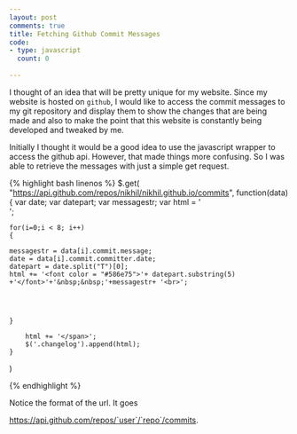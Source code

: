 ```yaml
---
layout: post
comments: true
title: Fetching Github Commit Messages 
code:
- type: javascript 
  count: 0
  
---
```


I thought of an idea that will be pretty unique for my website. Since my
website is hosted on `github`, I would like to access the commit messages to my
git repository and display them to show the changes that are being made and
also to make the point that this website is constantly being developed and
tweaked by me.

Initially I thought it would be a good idea to use the javascript wrapper to
access the github api. However, that made things more confusing. So I was able
to retrieve the messages with just a simple get request.


{% highlight bash linenos %}
$.get(
"https://api.github.com/repos/nikhil/nikhil.github.io/commits",
function(data){
   	var date;
	var datepart;
	var messagestr;
	var html = '<br><span class = "changeitems">';
	
	for(i=0;i < 8; i++)
	{	
		
	messagestr = data[i].commit.message;
	date = data[i].commit.committer.date;
	datepart = date.split("T")[0];
	html += '<font color = "#586e75">'+ datepart.substring(5)
	+'</font>'+'&nbsp;&nbsp;'+messagestr+ '<br>';

				        
			
			
	} 

		html += '</span>';
		$('.changelog').append(html);
	}




)

{% endhighlight %}

Notice the format of the url. It goes 


https://api.github.com/repos/`user`/`repo`/commits.


